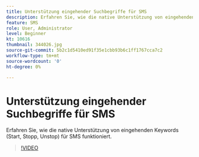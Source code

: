 ```yaml
---
title: Unterstützung eingehender Suchbegriffe für SMS
description: Erfahren Sie, wie die native Unterstützung von eingehenden Keywords (Start, Stopp, Unstop) für SMS funktioniert.
feature: SMS
role: User, Administrator
level: Beginner
kt: 10616
thumbnail: 344026.jpg
source-git-commit: 5b2c1d5410ed91f35e1cbb93b6c1ff1767cca7c2
workflow-type: tm+mt
source-wordcount: '0'
ht-degree: 0%

---
```


# Unterstützung eingehender Suchbegriffe für SMS

Erfahren Sie, wie die native Unterstützung von eingehenden Keywords (Start, Stopp, Unstop) für SMS funktioniert.

>[!VIDEO](https://video.tv.adobe.com/v/344026?quality=12&learn=on)